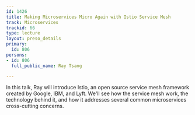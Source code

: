 ```yaml
---
id: 1426
title: Making Microservices Micro Again with Istio Service Mesh
track: Microservices
trackid: 66
type: lecture
layout: preso_details
primary:
  id: 806
persons:
- id: 806
  full_public_name: Ray Tsang

---
```

In this talk, Ray will introduce Istio, an open source service mesh framework created by Google, IBM, and Lyft. We'll see how the service mesh work, the technology behind it, and how it addresses several common microservices cross-cutting concerns.